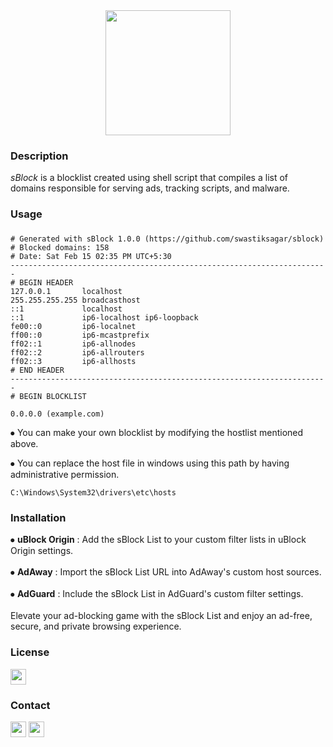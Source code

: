 <div align="middle">
<img height="200" src= https://i.postimg.cc/CL75B57B/download.jpg" />
</div>
<div align="left"> <h3>Description</h3></div>
<h><p align="left"> 

*sBlock* is a blocklist created using shell script that compiles a list of domains responsible for serving ads, tracking scripts, and malware.</p></h>
<div align="left"> <h3>Usage</h3></div>

### 
    
```
# Generated with sBlock 1.0.0 (https://github.com/swastiksagar/sblock)
# Blocked domains: 158
# Date: Sat Feb 15 02:35 PM UTC+5:30
-----------------------------------------------------------------------
# BEGIN HEADER
127.0.0.1       localhost 
255.255.255.255 broadcasthost
::1             localhost 
::1             ip6-localhost ip6-loopback
fe00::0         ip6-localnet
ff00::0         ip6-mcastprefix
ff02::1         ip6-allnodes
ff02::2         ip6-allrouters
ff02::3         ip6-allhosts
# END HEADER
-----------------------------------------------------------------------
# BEGIN BLOCKLIST

0.0.0.0 (example.com)
```
⦁ You can make your own blocklist by modifying the hostlist mentioned above.
<div align="left">

⦁ You can replace the host file in windows using this path by having administrative permission.
```
C:\Windows\System32\drivers\etc\hosts
```
<div align="left">
  <div align="left"> <h3>Installation</h3></div>
  <h>
  
⦁ **uBlock Origin** : Add the sBlock List to your custom filter lists in uBlock Origin settings.<br><br>
⦁ **AdAway** : Import the sBlock List URL into AdAway's custom host sources.<br><br>
⦁ **AdGuard** : Include the sBlock List in AdGuard's custom filter settings.<br><br>
  </h>
  Elevate your ad-blocking game with the sBlock List and enjoy an ad-free, secure, and private browsing experience.
</div>
<div align="left"> <h3>License</h3></div>
<a href="https://mit-license.org/" target="blank">
<div align="left">
 <img height="25px" src="https://ziadoua.github.io/m3-Markdown-Badges/badges/LicenceMIT/licencemit1.svg">
</div></a>
<div align="left"> <h3>Contact</h3></div>
<a href="https://twitter.com/swastiksagarr" target="blank">
<img height="25px" src="https://ziadoua.github.io/m3-Markdown-Badges/badges/Twitter/twitter2.svg"></a>
<a href="https://wa.me/+919304966736" target="blank">
<img height="25px" src="https://ziadoua.github.io/m3-Markdown-Badges/badges/WhatsApp/whatsapp2.svg">  
</div></a>
